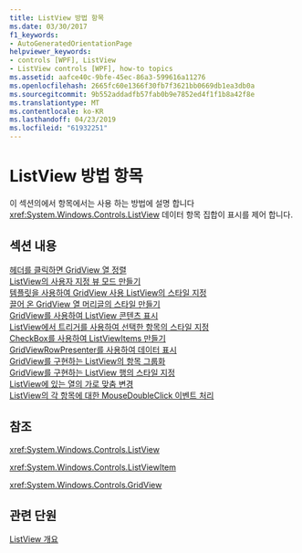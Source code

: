 ```yaml
---
title: ListView 방법 항목
ms.date: 03/30/2017
f1_keywords:
- AutoGeneratedOrientationPage
helpviewer_keywords:
- controls [WPF], ListView
- ListView controls [WPF], how-to topics
ms.assetid: aafce40c-9bfe-45ec-86a3-599616a11276
ms.openlocfilehash: 2665fc60e1366f30fb7f3621bb0669db1ea3db0a
ms.sourcegitcommit: 9b552addadfb57fab0b9e7852ed4f1f1b8a42f8e
ms.translationtype: MT
ms.contentlocale: ko-KR
ms.lasthandoff: 04/23/2019
ms.locfileid: "61932251"
---
```

# <a name="listview-how-to-topics"></a>ListView 방법 항목
이 섹션의에서 항목에서는 사용 하는 방법에 설명 합니다 <xref:System.Windows.Controls.ListView> 데이터 항목 집합이 표시를 제어 합니다.  
  
## <a name="in-this-section"></a>섹션 내용  
 [헤더를 클릭하면 GridView 열 정렬](how-to-sort-a-gridview-column-when-a-header-is-clicked.md)  
 [ListView의 사용자 지정 뷰 모드 만들기](how-to-create-a-custom-view-mode-for-a-listview.md)  
 [템플릿을 사용하여 GridView 사용 ListView의 스타일 지정](how-to-use-templates-to-style-a-listview-that-uses-gridview.md)  
 [끌어 온 GridView 열 머리글의 스타일 만들기](how-to-create-a-style-for-a-dragged-gridview-column-header.md)  
 [GridView를 사용하여 ListView 콘텐츠 표시](how-to-display-listview-contents-by-using-a-gridview.md)  
 [ListView에서 트리거를 사용하여 선택한 항목의 스타일 지정](how-to-use-triggers-to-style-selected-items-in-a-listview.md)  
 [CheckBox를 사용하여 ListViewItems 만들기](how-to-create-listviewitems-with-a-checkbox.md)  
 [GridViewRowPresenter를 사용하여 데이터 표시](how-to-display-data-by-using-gridviewrowpresenter.md)  
 [GridView를 구현하는 ListView의 항목 그룹화](how-to-group-items-in-a-listview-that-implements-a-gridview.md)  
 [GridView를 구현하는 ListView 행의 스타일 지정](how-to-style-a-row-in-a-listview-that-implements-a-gridview.md)  
 [ListView에 있는 열의 가로 맞춤 변경](how-to-change-the-horizontal-alignment-of-a-column-in-a-listview.md)  
 [ListView의 각 항목에 대한 MouseDoubleClick 이벤트 처리](how-to-handle-the-mousedoubleclick-event-for-each-item-in-a-listview.md)  
  
## <a name="reference"></a>참조  
 <xref:System.Windows.Controls.ListView>  
  
 <xref:System.Windows.Controls.ListViewItem>  
  
 <xref:System.Windows.Controls.GridView>  
  
## <a name="related-sections"></a>관련 단원  
 [ListView 개요](listview-overview.md)
